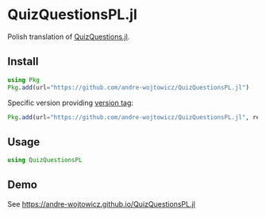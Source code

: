 # QuizQuestionsPL.jl

Polish translation of [QuizQuestions.jl](https://github.com/jverzani/QuizQuestions.jl).

## Install

```julia
using Pkg
Pkg.add(url="https://github.com/andre-wojtowicz/QuizQuestionsPL.jl")
```

Specific version providing [version tag](https://github.com/andre-wojtowicz/QuizQuestionsPL.jl/tags):

```julia
Pkg.add(url="https://github.com/andre-wojtowicz/QuizQuestionsPL.jl", rev="<tag-version>")
```

## Usage

```julia
using QuizQuestionsPL
```

## Demo

See <https://andre-wojtowicz.github.io/QuizQuestionsPL.jl>
